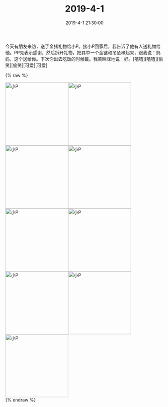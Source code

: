 ﻿---
title: "2019-4-1"
date: 2019-4-1 21:30:00
tags: 文字
categories: 妈妈
---
今天有朋友来访，送了金猪礼物给小P。接小P回家后，我告诉了他有人送礼物给他。PP先表示感谢，然后拆开礼物，把其中一个金链和吊坠串起来，跟我说：妈妈，这个送给你。下次你出去吃饭的时候戴。我笑眯眯地说：好。[嘻嘻][嘻嘻][偷笑][偷笑][可爱][可爱]

{% raw %}
<div style="width:500 px">
<div style="float:left; width:100 px"><img src="/images/WeChat Image_20200211165942.jpg" width="200" alt="小P"></div>
<div style="float:left; width:100 px"><img src="/images/WeChat Image_20200211165955.jpg" width="200" alt="小P"></div>
<div style="float:left; width:100 px"><img src="/images/WeChat Image_20200211170005.jpg" width="200" alt="小P"></div>
<div style="float:left; width:100 px"><img src="/images/WeChat Image_20200211170017.jpg" width="200" alt="小P"></div>
<div style="float:left; width:100 px"><img src="/images/WeChat Image_20200211170027.jpg" width="200" alt="小P"></div>
<div style="float:left; width:100 px"><img src="/images/WeChat Image_20200211170036.jpg" width="200" alt="小P"></div>
<div style="float:left; width:100 px"><img src="/images/WeChat Image_20200211170045.jpg" width="200" alt="小P"></div>
<div style="float:left; width:100 px"><img src="/images/WeChat Image_20200211170055.jpg" width="200" alt="小P"></div>
<div style="float:left; width:100 px"><img src="/images/WeChat Image_20200211170104.jpg" width="200" alt="小P"></div>
<div style="clear:both"></div>
</div>
{% endraw %}